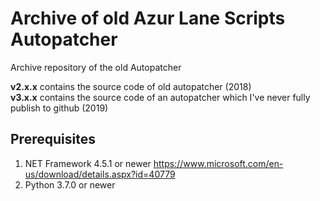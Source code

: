 # Archive of old Azur Lane Scripts Autopatcher
Archive repository of the old Autopatcher

**v2.x.x** contains the source code of old autopatcher (2018)\
**v3.x.x** contains the source code of an autopatcher which I've never fully publish to github (2019)



## Prerequisites
1. NET Framework 4.5.1 or newer https://www.microsoft.com/en-us/download/details.aspx?id=40779
2. Python 3.7.0 or newer
